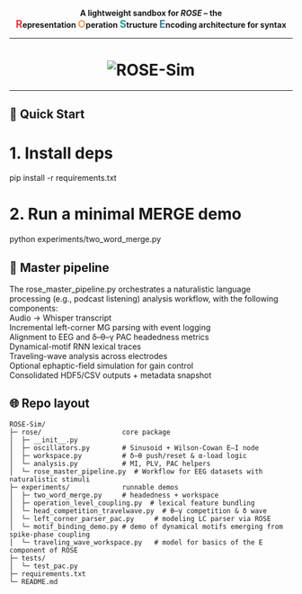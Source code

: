 <p align="center">
  <b>A lightweight sandbox for <em>ROSE</em> – the <br>
  <span style="font-size:1.3em;color:#e63946;"><b>R</b></span>epresentation
  <span style="font-size:1.3em;color:#f4a261;"><b>O</b></span>peration
  <span style="font-size:1.3em;color:#2a9d8f;"><b>S</b></span>tructure
  <span style="font-size:1.3em;color:#457b9d;"><b>E</b></span>ncoding architecture for syntax</b>
</p>

---

<h1 align="center"><img src="https://elliotmurphyblog.wordpress.com/wp-content/uploads/2025/06/figure6.jpg" alt="ROSE-Sim"></h1>


---

## 🚀 Quick Start
# 1. Install deps
pip install -r requirements.txt

# 2. Run a minimal MERGE demo
python experiments/two_word_merge.py

## 🌹 Master pipeline
The rose_master_pipeline.py orchestrates a naturalistic language processing (e.g., podcast listening) analysis workflow, with the following components:<br>
Audio → Whisper transcript<br>
Incremental left-corner MG parsing with event logging<br>
Alignment to EEG and δ–θ–γ PAC headedness metrics<br>
Dynamical-motif RNN lexical traces<br>
Traveling-wave analysis across electrodes<br>
Optional ephaptic-field simulation for gain control<br>
Consolidated HDF5/CSV outputs + metadata snapshot

## 🌐 Repo layout
```text
ROSE-Sim/
├─ rose/                    core package
│  ├─ __init__.py
│  ├─ oscillators.py        # Sinusoid + Wilson-Cowan E–I node
│  ├─ workspace.py          # δ–θ push/reset & α-load logic
│  └─ analysis.py           # MI, PLV, PAC helpers
│  └─ rose_master_pipeline.py  # Workflow for EEG datasets with naturalistic stimuli     
├─ experiments/             runnable demos
│  ├─ two_word_merge.py     # headedness + workspace
│  ├─ operation_level_coupling.py  # lexical feature bundling
│  └─ head_competition_travelwave.py  # θ–γ competition & δ wave
│  └─ left_corner_parser_pac.py		# modeling LC parser via ROSE
│  └─ motif_binding_demo.py	# demo of dynamical motifs emerging from spike-phase coupling
│  └─ traveling_wave_workspace.py	# model for basics of the E component of ROSE  
├─ tests/
│  └─ test_pac.py
├─ requirements.txt
└─ README.md
